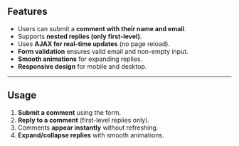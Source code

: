 ## **Features**
- Users can submit a **comment with their name and email**.
- Supports **nested replies (only first-level)**.
- Uses **AJAX for real-time updates** (no page reload).
- **Form validation** ensures valid email and non-empty input.
- **Smooth animations** for expanding replies.
- **Responsive design** for mobile and desktop.

---

## **Usage**
1. **Submit a comment** using the form.
2. **Reply to a comment** (first-level replies only).
3. Comments **appear instantly** without refreshing.
4. **Expand/collapse replies** with smooth animations.
